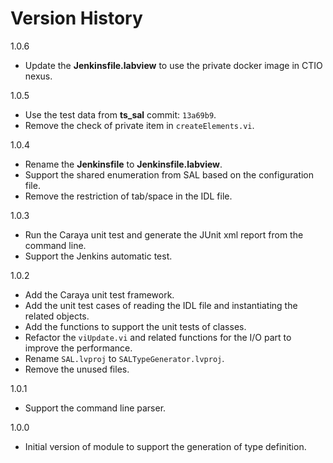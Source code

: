 # Version History

1.0.6

- Update the **Jenkinsfile.labview** to use the private docker image in CTIO nexus.

1.0.5

- Use the test data from **ts_sal** commit: `13a69b9`.
- Remove the check of private item in `createElements.vi`.

1.0.4

- Rename the **Jenkinsfile** to **Jenkinsfile.labview**.
- Support the shared enumeration from SAL based on the configuration file.
- Remove the restriction of tab/space in the IDL file.

1.0.3

- Run the Caraya unit test and generate the JUnit xml report from the command line.
- Support the Jenkins automatic test.

1.0.2

- Add the Caraya unit test framework.
- Add the unit test cases of reading the IDL file and instantiating the related objects.
- Add the functions to support the unit tests of classes.
- Refactor the `viUpdate.vi` and related functions for the I/O part to improve the performance.
- Rename `SAL.lvproj` to `SALTypeGenerator.lvproj`.
- Remove the unused files.

1.0.1

- Support the command line parser.

1.0.0

- Initial version of module to support the generation of type definition.
